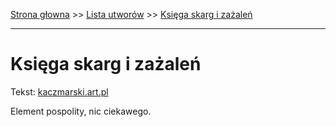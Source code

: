 [Strona głowna](../index.md) >> [Lista utworów](../list.md) >> [Księga skarg i zażaleń](236.md)

---

# Księga skarg i zażaleń

Tekst: [kaczmarski.art.pl](https://www.kaczmarski.art.pl/tworczosc/wiersze/ksiega-skarg-i-zazalen/)

Element pospolity, nic ciekawego.